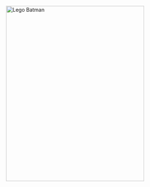 <a href="http://www.ttgames.com/node/119" target="_new" atomicselection="true" class="broken_link"><img height="480" alt="Lego Batman" src="http://www.ttgames.com/files/images/Batman_announce_image.jpg" width="378" border="0" /></a>